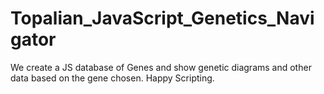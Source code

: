 # Topalian_JavaScript_Genetics_Navigator
We create a JS database of Genes and show genetic diagrams and other data based on the gene chosen. Happy Scripting.
